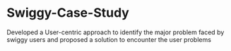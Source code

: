 # Swiggy-Case-Study

Developed a User-centric approach to identify the major problem faced by swiggy users and proposed a solution to encounter the user problems
